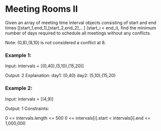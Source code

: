 # Meeting Rooms II

Given an array of meeting time interval objects consisting of start and end times [[start_1,end_1],[start_2,end_2],...] (start_i < end_i), find the minimum number of days required to schedule all meetings without any conflicts.

Note: (0,8),(8,10) is not considered a conflict at 8.

### Example 1:

Input: intervals = [(0,40),(5,10),(15,20)]

Output: 2
Explanation:
day1: (0,40)
day2: (5,10),(15,20)

### Example 2:

Input: intervals = [(4,9)]

Output: 1
Constraints:

0 <= intervals.length <= 500
0 <= intervals[i].start < intervals[i].end <= 1,000,000
